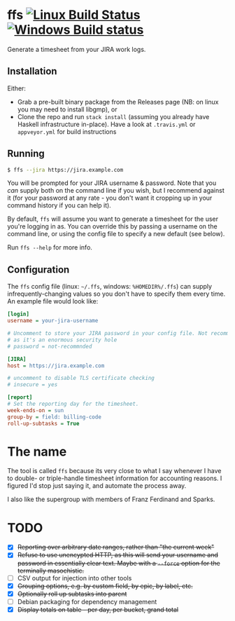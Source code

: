 # ffs [![Linux Build Status](https://travis-ci.org/tcsc/ffs.svg)](https://travis-ci.org/tcsc/ffs) [![Windows Build status](https://ci.appveyor.com/api/projects/status/1vfc1i0rjx2u8lwp?svg=true)](https://ci.appveyor.com/project/tcsc/ffs)

Generate a timesheet from your JIRA work logs.

## Installation
Either:
 - Grab a pre-built binary package from the Releases page (NB: on linux you may need to install libgmp), or
 - Clone the repo and run `stack install` (assuming you already have Haskell 
   infrastructure in-place). Have a look at `.travis.yml` or `appveyor.yml` 
   for build instructions

## Running

```bash
$ ffs --jira https://jira.example.com
```

You will be prompted for your JIRA username & password. Note that you _can_ 
supply both on the command line if you wish, but I recommend against it (for
your password at any rate - you don't want it cropping up in your command 
history if you can help it). 

By default, `ffs` will assume you want to generate a timesheet for the user 
you're logging in as. You can override this by passing a username on the 
command line, or using the config file to specify a new default (see below).

Run `ffs --help` for more info.

## Configuration

The `ffs` config file (linux: `~/.ffs`, windows: `%HOMEDIR%/.ffs`) can supply 
infrequently-changing values so you don't have to specify them every time. An 
example file would look like: 

```ini
[login]
username = your-jira-username

# Uncomment to store your JIRA password in your config file. Not recommended, 
# as it's an enormous security hole
# password = not-recommnded

[JIRA]
host = https://jira.example.com

# uncomment to disable TLS certificate checking
# insecure = yes

[report]
# Set the reporting day for the timesheet. 
week-ends-on = sun
group-by = field: billing-code
roll-up-subtasks = True
```

# The name

The tool is called `ffs` because its very close to what I say whenever I have 
to double- or triple-handle timesheet information for accounting reasons. I 
figured I'd stop just saying it, and automate the process away.

I also like the supergroup with members of Franz Ferdinand and Sparks.

# TODO
 - [X] ~~Reporting over arbitrary date ranges, rather than "the current week"~~
 - [X] ~~Refuse to use unencypted HTTP, as this will send your username and 
       password in essentially clear text. Maybe with a `--force` option for 
       the terminally masochistic.~~
 - [ ] CSV output for injection into other tools
 - [X] ~~Grouping options, e.g. by custom field, by epic, by label, etc.~~
 - [X] ~~Optionally roll up subtasks into parent~~
 - [ ] Debian packaging for dependency management
 - [X] ~~Display totals on table - per day, per bucket, grand total~~

